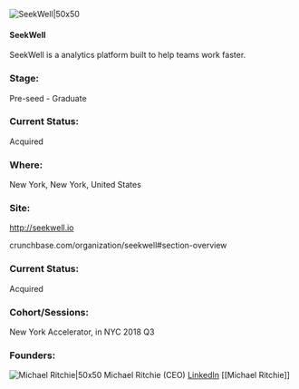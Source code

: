 

![SeekWell|50x50](https://res.cloudinary.com/crunchbase-production/image/upload/v6kavxcwlcvkel7kbfov)

#### SeekWell
SeekWell is a analytics platform built to help teams work faster.

### Stage: 
Pre-seed - Graduate 

### Current Status: 
Acquired

### Where:
New York, New York, United States

### Site:
http://seekwell.io



crunchbase.com/organization/seekwell#section-overview

### Current Status: 
Acquired

### Cohort/Sessions: 
New York Accelerator, in NYC 2018 Q3

### Founders: 

![Michael Ritchie|50x50](https://apimg.techstars.com/connect/images/image_files/5f3aa097a36c113b600001aa/original/MichaelRitchie_Techstars.jpeg) Michael Ritchie (CEO) [LinkedIn](https://linkedin.com/in/michaeljritchie) [[Michael Ritchie]]


